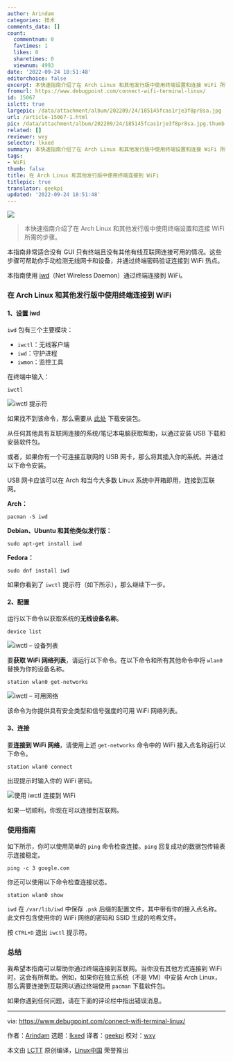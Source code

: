 ```yaml
---
author: Arindam
categories: 技术
comments_data: []
count:
  commentnum: 0
  favtimes: 1
  likes: 0
  sharetimes: 0
  viewnum: 4993
date: '2022-09-24 18:51:48'
editorchoice: false
excerpt: 本快速指南介绍了在 Arch Linux 和其他发行版中使用终端设置和连接 WiFi 所需的步骤。
fromurl: https://www.debugpoint.com/connect-wifi-terminal-linux/
id: 15067
islctt: true
largepic: /data/attachment/album/202209/24/185145fcas1rje3f8pr8sa.jpg
url: /article-15067-1.html
pic: /data/attachment/album/202209/24/185145fcas1rje3f8pr8sa.jpg.thumb.jpg
related: []
reviewer: wxy
selector: lkxed
summary: 本快速指南介绍了在 Arch Linux 和其他发行版中使用终端设置和连接 WiFi 所需的步骤。
tags:
- WiFi
thumb: false
title: 在 Arch Linux 和其他发行版中使用终端连接到 WiFi
titlepic: true
translator: geekpi
updated: '2022-09-24 18:51:48'
---
```


![](/data/attachment/album/202209/24/185145fcas1rje3f8pr8sa.jpg)



> 
> 本快速指南介绍了在 Arch Linux 和其他发行版中使用终端设置和连接 WiFi 所需的步骤。
> 
> 
> 


本指南非常适合没有 GUI 只有终端且没有其他有线互联网连接可用的情况。这些步骤可帮助你手动检测无线网卡和设备，并通过终端密码验证连接到 WiFi 热点。


本指南使用 [iwd](https://wiki.archlinux.org/index.php/Iwd)（Net Wireless Daemon）通过终端连接到 WiFi。


### 在 Arch Linux 和其他发行版中使用终端连接到 WiFi


#### 1、设置 iwd


`iwd` 包有三个主要模块：


* `iwctl`：无线客户端
* `iwd`：守护进程
* `iwmon`：监控工具


在终端中输入：



```
iwctl

```

![iwctl 提示符](/data/attachment/album/202209/24/185148fm3wr64j36k6x6il.jpg)


如果找不到该命令，那么需要从 [此处](https://www.archlinux.org/packages/?name=iwd) 下载安装包。


从任何其他具有互联网连接的系统/笔记本电脑获取帮助，以通过安装 USB 下载和安装软件包。


或者，如果你有一个可连接互联网的 USB 网卡，那么将其插入你的系统。并通过以下命令安装。


USB 网卡应该可以在 Arch 和当今大多数 Linux 系统中开箱即用，连接到互联网。


**Arch：**



```
pacman -S iwd

```

**Debian、Ubuntu 和其他类似发行版：**



```
sudo apt-get install iwd

```

**Fedora：**



```
sudo dnf install iwd

```

如果你看到了 `iwctl` 提示符（如下所示），那么继续下一步。


#### 2、配置


运行以下命令以获取系统的**无线设备名称**。



```
device list

```

![iwctl – 设备列表](/data/attachment/album/202209/24/185149r1a02veoxn8vlc2a.jpg)


要**获取 WiFi 网络列表**，请运行以下命令。在以下命令和所有其他命令中将 `wlan0` 替换为你的设备名称。



```
station wlan0 get-networks

```

![iwctl – 可用网络](/data/attachment/album/202209/24/185149yl9y9ps1gsyqhq2p.jpg)


该命令为你提供具有安全类型和信号强度的可用 WiFi 网络列表。


#### 3、连接


要**连接到 WiFi 网络**，请使用上述 `get-networks` 命令中的 WiFi 接入点名称运行以下命令。



```
station wlan0 connect

```

出现提示时输入你的 WiFi 密码。


![使用 iwctl 连接到 WiFi](/data/attachment/album/202209/24/185149ulmtcc5kf6qqs5t7.jpg)


如果一切顺利，你现在可以连接到互联网。


### 使用指南


如下所示，你可以使用简单的 `ping` 命令检查连接。`ping` 回复成功的数据包传输表示连接稳定。



```
ping -c 3 google.com

```

你还可以使用以下命令检查连接状态。



```
station wlan0 show

```

`iwd` 在 `/var/lib/iwd` 中保存 `.psk` 后缀的配置文件，其中带有你的接入点名称。此文件包含使用你的 WiFi 网络的密码和 SSID 生成的哈希文件。


按 `CTRL+D` 退出 `iwctl` 提示符。


### 总结


我希望本指南可以帮助你通过终端连接到互联网。当你没有其他方式连接到 WiFi 时，这会有所帮助。例如，如果你在独立系统（不是 VM）中安装 Arch Linux，那么需要连接到互联网以通过终端使用 `pacman` 下载软件包。


如果你遇到任何问题，请在下面的评论栏中指出错误消息。




---


via: <https://www.debugpoint.com/connect-wifi-terminal-linux/>


作者：[Arindam](https://www.debugpoint.com/author/admin1/) 选题：[lkxed](https://github.com/lkxed) 译者：[geekpi](https://github.com/geekpi) 校对：[wxy](https://github.com/wxy)


本文由 [LCTT](https://github.com/LCTT/TranslateProject) 原创编译，[Linux中国](https://linux.cn/) 荣誉推出